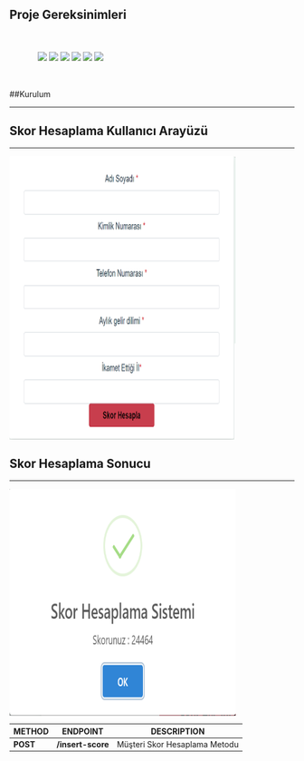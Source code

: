 ## Proje Gereksinimleri

<div style="margin:50px">
    <img align="center" src="https://www.docker.com/sites/default/files/d8/2019-07/vertical-logo-monochromatic.png" width=100px  />
    <img align="center" src="https://logos-download.com/wp-content/uploads/2016/10/Java_logo_icon.png" width=100px />
    <img align="center" src="https://seeklogo.com/images/S/spring-logo-9A2BC78AAF-seeklogo.com.png" width=100px />
    <img align="center" src="https://maven.apache.org/images/maven-logo-black-on-white.png" width=100px />
    <img align="center" src="https://zdnet3.cbsistatic.com/hub/i/r/2018/02/16/8abdb3e1-47bc-446e-9871-c4e11a46f680/resize/370xauto/8a68280fd20eebfa7789cdaa6fb5eff1/mongo-db-logo.png" width=100px />
    <img align="center" src="https://miro.medium.com/max/2800/1*y5YLuOKO5XM7MOzve6XsDQ.png" width=100px />
</div>

##Kurulum
<hr/>

## Skor Hesaplama Kullanıcı Arayüzü
<hr/>
<img align="center" src="web/frontend.png" width="400px" height="500px"/>

## Skor Hesaplama Sonucu
<hr/>
<img align="center" src="web/frontend_score.png" width="400px" height="400px"/>

| METHOD | ENDPOINT | DESCRIPTION |
| ------ | -------- | ----------- |
| **POST** | **/insert-score** | Müşteri Skor Hesaplama Metodu
